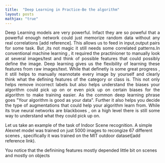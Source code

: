 ```yaml
---
title:  "Deep Learning in Practice-Be the algorithm"
layout: posts
mathjax: "true"
---
```


<p style="text-align:justify">Deep Learning models are very powerful. Infact they are so poweful that a powerful enough network could just memorize random data without any real correlations [add reference]. This allows us to feed in input,output pairs for some task. But ,its not magic it still needs some correlated patterns.In conventional machine learning , it required the practinioner to manually look at several images/test and think of possible features that could possibly define the image. Deep learning gives us the flexibility of learning these features from raw images/text. While that definetly is some great progress , it still helps to manually reannotate every image by yourself and clearly think what the defining features of the category or class is. This not only helps remove incorrect labels but also helps understand the biases your algorithm could pick up on or even pick up on certain biases for the algorithm to make training easier. As the common deep learning phrase goes "Your algorithm is good as your data". Further it also helps you decide the type of augmentations that could help your algorithm learn from. While its true neural networks are blackboxes , on a high level there is still some way to understand what they could pick up on.</p>


<p>Let us take an example of the task of Indoor Scene recognition. A simple Alexnet model was trained on just 5000 images to recongize 67 different scenes , specifically it was trained on the MIT outdoor dataset[add reference link).</p>

<p>You notice that the definining features mostly depended little bit on scenes and mostly on objects</p>

